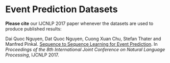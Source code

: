 # Event Prediction Datasets

**Please cite** our IJCNLP 2017 paper whenever the datasets are used to produce published results:

Dai Quoc Nguyen, Dat Quoc Nguyen, Cuong Xuan Chu, Stefan Thater and Manfred Pinkal. [Sequence to Sequence Learning for Event Prediction](). In *Proceedings of the 8th International Joint Conference on Natural Language Processing*, IJCNLP 2017.
